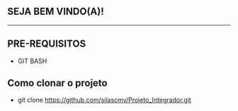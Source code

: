 ## SEJA BEM VINDO(A)!
---

## PRE-REQUISITOS
* GIT BASH


## Como clonar o projeto

* git clone https://github.com/silascmv/Projeto_Integrador.git